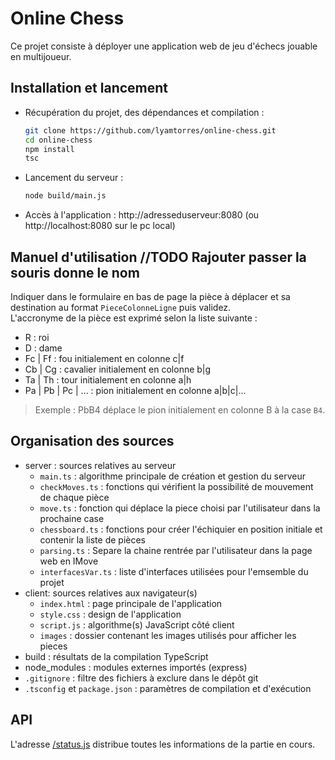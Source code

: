 # Online Chess
Ce projet consiste à déployer une application web de jeu d'échecs jouable en multijoueur.

## Installation et lancement
* Récupération du projet, des dépendances et compilation :

    ```bash
    git clone https://github.com/lyamtorres/online-chess.git
    cd online-chess
    npm install
    tsc
    ```
* Lancement du serveur : 
   ```bash
   node build/main.js
   ```

* Accès à l'application : http://adresseduserveur:8080 (ou http://localhost:8080 sur le pc local)

## Manuel d'utilisation //TODO Rajouter passer la souris donne le nom
Indiquer dans le formulaire en bas de page la pièce à déplacer et sa destination au format `PieceColonneLigne` puis validez.  
L'accronyme de la pièce est exprimé selon la liste suivante :
  * R : roi
  * D : dame
  * Fc | Ff : fou initialement en colonne c|f
  * Cb | Cg : cavalier initialement en colonne b|g
  * Ta | Th : tour initialement en colonne a|h
  * Pa | Pb | Pc | ... : pion initialement en colonne a|b|c|...

>Exemple : PbB4 déplace le pion initialement en colonne B à la case `B4`.

## Organisation des sources
* server : sources relatives au serveur
  * `main.ts` : algorithme principale de création et gestion du serveur
  * `checkMoves.ts` : fonctions qui vérifient la possibilité de mouvement de chaque pièce
  * `move.ts` : fonction qui déplace la piece choisi par l'utilisateur dans la prochaine case
  * `chessboard.ts` : fonctions pour créer l'échiquier en position initiale et contenir la liste de pièces
  * `parsing.ts` : Separe la chaine rentrée par l'utilisateur dans la page web en IMove
  * `interfacesVar.ts` : liste d'interfaces utilisées pour l'emsemble du projet
* client: sources relatives aux navigateur(s)
  * `index.html` : page principale de l'application
  * `style.css` : design de l'application
  * `script.js` : algorithme(s) JavaScript côté client
  * `images` : dossier contenant les images utilisés pour afficher les pieces
* build : résultats de la compilation TypeScript
* node_modules : modules externes importés (express)
* `.gitignore` : filtre des fichiers à exclure dans le dépôt git
* `.tsconfig` et `package.json` : paramètres de compilation et d'exécution

## API
L'adresse [/status.js](http://localhost:8080/status.js) distribue toutes les informations de la partie en cours.

